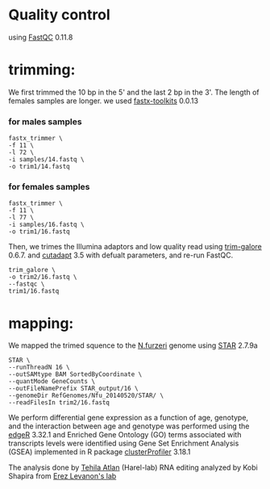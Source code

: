 

# Quality control
using [FastQC](https://www.bioinformatics.babraham.ac.uk/projects/fastqc/) 0.11.8


# trimming:
We first trimmed the 10 bp in the 5' and the last 2 bp in the 3'. The length of females samples are longer. we used [fastx-toolkits](http://hannonlab.cshl.edu/fastx_toolkit/index.html) 0.0.13

### for males samples
```
fastx_trimmer \
-f 11 \
-l 72 \
-i samples/14.fastq \
-o trim1/14.fastq
``` 
### for females samples
```
fastx_trimmer \
-f 11 \
-l 77 \
-i samples/16.fastq \
-o trim1/16.fastq
```
Then, we trimes the Illumina adaptors and low quality read using [trim-galore](https://www.bioinformatics.babraham.ac.uk/projects/trim_galore/) 0.6.7. and [cutadapt](https://cutadapt.readthedocs.io/en/stable/#) 3.5
with defualt parameters, and re-run FastQC.
```
trim_galore \
-o trim2/16.fastq \
--fastqc \
trim1/16.fastq 
```



# mapping:
We mapped the trimed squence to the [N.furzeri](https://www.ncbi.nlm.nih.gov/genome/?term=furzeri) genome using [STAR](https://github.com/alexdobin/STAR) 2.7.9a
```
STAR \
--runThreadN 16 \
--outSAMtype BAM SortedByCoordinate \
--quantMode GeneCounts \
--outFileNamePrefix STAR_output/16 \
--genomeDir RefGenomes/Nfu_20140520/STAR/ \
--readFilesIn trim2/16.fastq
```

We perform differential gene expression as a function of age, genotype, and the interaction between age and genotype was performed using the [edgeR](https://bioconductor.org/packages/release/bioc/html/edgeR.html) 3.32.1 and 
Enriched Gene Ontology (GO) terms associated with transcripts levels were identified using Gene Set Enrichment Analysis (GSEA) implemented in R package [clusterProfiler](https://bioconductor.org/packages/release/bioc/html/clusterProfiler.html) 3.18.1 

The analysis done by [Tehila Atlan](https://github.com/tehila-atlan) (Harel-lab)
RNA editing analyzed by Kobi Shapira from [Erez Levanon's lab](https://www.levanonlab.com/)
